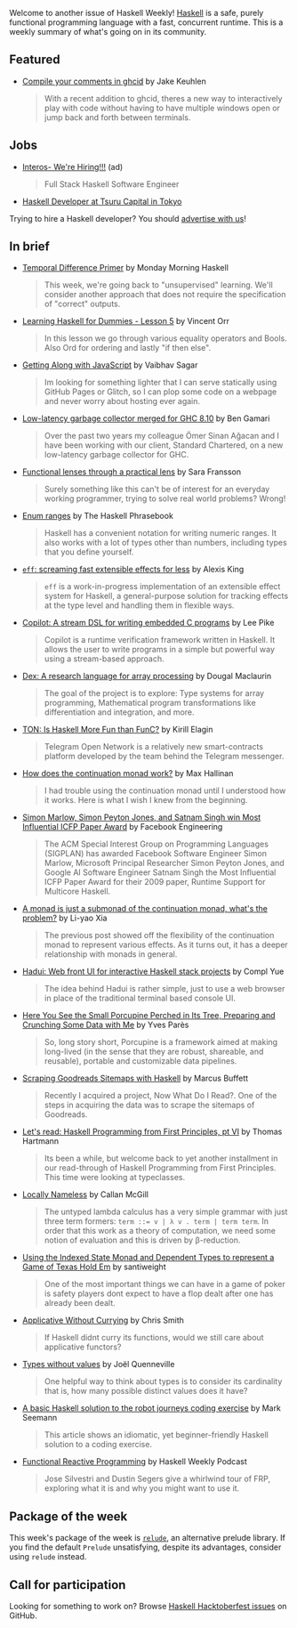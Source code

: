 Welcome to another issue of Haskell Weekly!
[Haskell](https://www.haskell.org) is a safe, purely functional programming language with a fast, concurrent runtime.
This is a weekly summary of what's going on in its community.

## Featured

- [Compile your comments in ghcid](https://jkeuhlen.com/2019/10/19/Compile-Your-Comments-In-Ghcid.html) by Jake Keuhlen
  > With a recent addition to ghcid, theres a new way to interactively play with code without having to have multiple windows open or jump back and forth between terminals.

## Jobs

- [Interos- We're Hiring!!!](https://interos.applicantpro.com/jobs/986650.html) (ad)
  > Full Stack Haskell Software Engineer

- [Haskell Developer at Tsuru Capital in Tokyo](https://www.tsurucapital.com/en/)

Trying to hire a Haskell developer?
You should [advertise with us](https://haskellweekly.news/advertising.html)!

## In brief

- [Temporal Difference Primer](https://mmhaskell.com/blog/2019/10/24/temporal-difference-primer) by Monday Morning Haskell
  > This week, we're going back to "unsupervised" learning. We'll consider another approach that does not require the specification of "correct" outputs.

- [Learning Haskell for Dummies - Lesson 5](https://www.youtube.com/watch?v=-8nAcVtFgzk) by Vincent Orr
  > In this lesson we go through various equality operators and Bools. Also Ord for ordering and lastly "if then else".

- [Getting Along with JavaScript](https://vaibhavsagar.com/blog/2019/10/29/getting-along-with-javascript/) by Vaibhav Sagar
  > Im looking for something lighter that I can serve statically using GitHub Pages or Glitch, so I can plop some code on a webpage and never worry about hosting ever again.

- [Low-latency garbage collector merged for GHC 8.10](https://well-typed.com/blog/2019/10/nonmoving-gc-merge/) by Ben Gamari
  > Over the past two years my colleague Ömer Sinan Ağacan and I have been working with our client, Standard Chartered, on a new low-latency garbage collector for GHC.

- [Functional lenses through a practical lens](https://www.youtube.com/watch?v=sFzuu676pFs) by Sara Fransson
  > Surely something like this can't be of interest for an everyday working programmer, trying to solve real world problems? Wrong!

- [Enum ranges](https://typeclasses.com/phrasebook/enum-ranges) by The Haskell Phrasebook
  > Haskell has a convenient notation for writing numeric ranges. It also works with a lot of types other than numbers, including types that you define yourself.

- [`eff`: screaming fast extensible effects for less](https://github.com/hasura/eff/tree/61dfb24515b3d6f54f2ca148655bd7c6b7e8181c) by Alexis King
  > `eff` is a work-in-progress implementation of an extensible effect system for Haskell, a general-purpose solution for tracking effects at the type level and handling them in flexible ways.

- [Copilot: A stream DSL for writing embedded C programs](https://copilot-language.github.io) by Lee Pike
  > Copilot is a runtime verification framework written in Haskell. It allows the user to write programs in a simple but powerful way using a stream-based approach.

- [Dex: A research language for array processing](https://github.com/google-research/dex-lang/tree/92a916859befc746fa050e55fb71b733d04d21ea) by Dougal Maclaurin
  > The goal of the project is to explore: Type systems for array programming, Mathematical program transformations like differentiation and integration, and more.

- [TON: Is Haskell More Fun than FunC?](https://serokell.io/blog/ton-blockchain-competition) by Kirill Elagin
  > Telegram Open Network is a relatively new smart-contracts platform developed by the team behind the Telegram messenger.

- [How does the continuation monad work?](https://maxhallinan.com/posts/2019/10/22/how-does-the-continuation-monad-work/) by Max Hallinan
  > I had trouble using the continuation monad until I understood how it works. Here is what I wish I knew from the beginning.

- [Simon Marlow, Simon Peyton Jones, and Satnam Singh win Most Influential ICFP Paper Award](https://engineering.fb.com/security/simon-marlow/) by Facebook Engineering
  > The ACM Special Interest Group on Programming Languages (SIGPLAN) has awarded Facebook Software Engineer Simon Marlow, Microsoft Principal Researcher Simon Peyton Jones, and Google AI Software Engineer Satnam Singh the Most Influential ICFP Paper Award for their 2009 paper, Runtime Support for Multicore Haskell.

- [A monad is just a submonad of the continuation monad, what's the problem?](https://blog.poisson.chat/posts/2019-10-26-reasonable-continuations.html) by Li-yao Xia
  > The previous post showed off the flexibility of the continuation monad to represent various effects. As it turns out, it has a deeper relationship with monads in general.

- [Hadui: Web front UI for interactive Haskell stack projects](https://github.com/complyue/hadui/tree/f5d411d2da67c6957efd130791e6d2b9ebf4d935) by Compl Yue
  > The idea behind Hadui is rather simple, just to use a web browser in place of the traditional terminal based console UI.

- [Here You See the Small Porcupine Perched in Its Tree, Preparing and Crunching Some Data with Me](https://www.tweag.io/posts/2019-10-30-porcupine.html) by Yves Parès
  > So, long story short, Porcupine is a framework aimed at making long-lived (in the sense that they are robust, shareable, and reusable), portable and customizable data pipelines.

- [Scraping Goodreads Sitemaps with Haskell](https://mbuffett.com/scraping-goodreads-sitemaps-with-haskell/) by Marcus Buffett
  > Recently I acquired a project, Now What Do I Read?. One of the steps in acquiring the data was to scrape the sitemaps of Goodreads.

- [Let's read: Haskell Programming from First Principles, pt VI](https://thomashartmann.dev/blog/lets-read-haskell-programming-from-first-principles-pt-vi/) by Thomas Hartmann
  > Its been a while, but welcome back to yet another installment in our read-through of Haskell Programming from First Principles. This time were looking at typeclasses.

- [Locally Nameless](https://boarders.github.io/posts/locally-nameless/) by Callan McGill
  > The untyped lambda calculus has a very simple grammar with just three term formers: `term ::= v | λ v . term | term term`. In order that this work as a theory of computation, we need some notion of evaluation and this is driven by β-reduction.

- [Using the Indexed State Monad and Dependent Types to represent a Game of Texas Hold Em](https://santiagoweight.wordpress.com/2019/10/25/using-the-indexed-state-monad-and-dependent-types-to-represent-a-game-of-texas-hold-em/) by santiweight
  > One of the most important things we can have in a game of poker is safety  players dont expect to have a flop dealt after one has already been dealt.

- [Applicative Without Currying](https://medium.com/@cdsmithus/applicative-without-currying-f4c3bd9f1552) by Chris Smith
  > If Haskell didnt curry its functions, would we still care about applicative functors?

- [Types without values](https://thoughtbot.com/blog/types-without-values) by Joël Quenneville
  > One helpful way to think about types is to consider its cardinality  that is, how many possible distinct values does it have?

- [A basic Haskell solution to the robot journeys coding exercise](https://blog.ploeh.dk/2019/10/28/a-basic-haskell-solution-to-the-robot-journeys-coding-exercise/) by Mark Seemann
  > This article shows an idiomatic, yet beginner-friendly Haskell solution to a coding exercise.

- [Functional Reactive Programming](https://haskellweekly.news/episode/23.html) by Haskell Weekly Podcast
  > Jose Silvestri and Dustin Segers give a whirlwind tour of FRP, exploring what it is and why you might want to use it.

## Package of the week

This week's package of the week is [`relude`](https://hackage.haskell.org/package/relude-0.6.0.0), an alternative prelude library. If you find the default `Prelude` unsatisfying, despite its advantages, consider using `relude` instead.

## Call for participation

Looking for something to work on?
Browse [Haskell Hacktoberfest issues](https://github.com/issues?q=is%3Aissue+is%3Aopen+label%3Ahacktoberfest+language%3Ahaskell) on GitHub.
